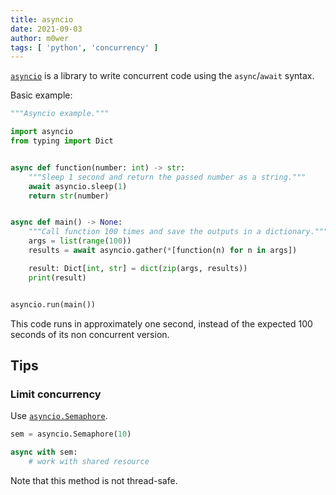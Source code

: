 ```yaml
---
title: asyncio
date: 2021-09-03
author: m0wer
tags: [ 'python', 'concurrency' ]
---
```


[`asyncio`](https://docs.python.org/3/library/asyncio.html) is a library to
write concurrent code using the `async`/`await` syntax.

Basic example:

```python
"""Asyncio example."""

import asyncio
from typing import Dict


async def function(number: int) -> str:
    """Sleep 1 second and return the passed number as a string."""
    await asyncio.sleep(1)
    return str(number)


async def main() -> None:
    """Call function 100 times and save the outputs in a dictionary."""
    args = list(range(100))
    results = await asyncio.gather(*[function(n) for n in args])

    result: Dict[int, str] = dict(zip(args, results))
    print(result)


asyncio.run(main())
```

This code runs in approximately one second, instead of the expected 100 seconds
of its non concurrent version.

## Tips

### Limit concurrency

Use
[`asyncio.Semaphore`](https://docs.python.org/3/library/asyncio-sync.html#semaphores).

```python
sem = asyncio.Semaphore(10)

async with sem:
    # work with shared resource
```

Note that this method is not thread-safe.
